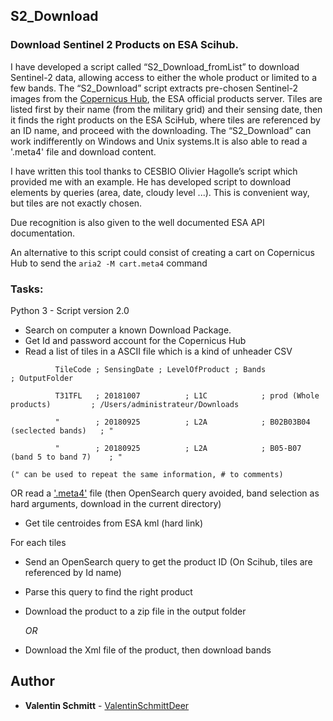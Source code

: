 ## S2_Download
### Download Sentinel 2 Products on ESA Scihub.
I have developed a script called “S2_Download_fromList” to download Sentinel-2 data, allowing access to either the whole product or limited to a few bands. The “S2_Download” script extracts pre-chosen Sentinel-2 images from the [Copernicus Hub](https://scihub.copernicus.eu/dhus/#/home), the ESA official products server. Tiles are listed first by their name (from the military grid) and their sensing date, then it finds the right products on the ESA SciHub, where tiles are referenced by an ID name, and proceed with the downloading. The “S2_Download” can work indifferently on Windows and Unix systems.It is also able to read a '.meta4' file and download content.

I have written this tool thanks to CESBIO Olivier Hagolle’s script which provided me with an example. He has developed script to download elements by queries (area, date, cloudy level ...). This is convenient way, but tiles are not exactly chosen.

Due recognition is also given to the well documented ESA API documentation.

An alternative to this script could consist of creating a cart on Copernicus Hub to send the  `aria2 -M cart.meta4` command

### Tasks:
Python 3 - Script version 2.0
- Search on computer a known Download Package. 
- Get Id and password account for the Copernicus Hub 
- Read a list of tiles in a ASCII file which is a kind of unheader CSV

`          TileCode ; SensingDate ; LevelOfProduct ; Bands                         ; OutputFolder`

`          T31TFL   ; 20181007          ; L1C            ; prod (Whole products)         ; /Users/administrateur/Downloads`

`          "        ; 20180925          ; L2A            ; B02B03B04 (seclected bands)   ; "`

`          "        ; 20180925          ; L2A            ; B05-B07 (band 5 to band 7)    ; "`

`(" can be used to repeat the same information, # to comments)`

  OR  read a ['.meta4'](http://www.rsgis.info/wp-content/uploads/2015/12/sentinel_03-2.jpg) file (then OpenSearch query avoided, band selection as hard arguments, download in the current directory)

- Get tile centroides from ESA kml (hard link)

For each tiles

* Send an OpenSearch query to get the product ID (On Scihub, tiles are referenced by Id name)
* Parse this query to find the right product
* Download the product to a zip file in the output folder
    
    *OR*
    
* Download the Xml file of the product, then download bands

## Author

* **Valentin Schmitt** - [ValentinSchmittDeer](https://github.com/ValentinSchmittDeer)
